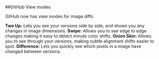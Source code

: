 ##GitHub View modes

GitHub now has view modes for image diffs.

__Two Up:__ Lets you see your versions side by side, and shows you any changes in image dimensions.
__Swipe:__ Allows you to see edge to edge changes making it easy to detect minute color shifts.
__Onion Skin:__ Allows you to see through your versions, making subtle alignment shifts easier to spot.
__Difference:__ Lets you quickly see which pixels in a image have changed between versions.